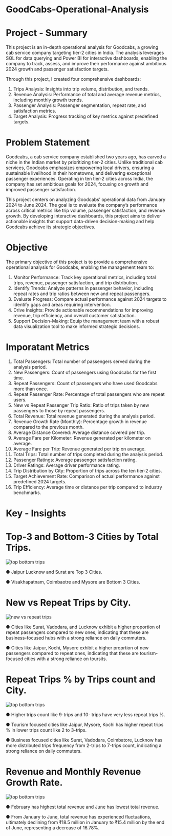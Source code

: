 # GoodCabs-Operational-Analysis

# Project - Summary
This project is an in-depth operational analysis for Goodcabs, a growing cab service company targeting tier-2 cities in India. The analysis leverages SQL for data querying and Power BI for interactive dashboards, enabling the company to track, assess, and improve their performance against ambitious 2024 growth and passenger satisfaction targets.

Through this project, I created four comprehensive dashboards:

1. Trips Analysis: Insights into trip volume, distribution, and trends.
2. Revenue Analysis: Performance of total and average revenue metrics, including monthly growth trends.
3. Passenger Analysis: Passenger segmentation, repeat rate, and satisfaction metrics.
4. Target Analysis: Progress tracking of key metrics against predefined targets.

# Problem Statement
Goodcabs, a cab service company established two years ago, has carved a niche in the Indian market by prioritizing tier-2 cities. Unlike traditional cab services, Goodcabs emphasizes empowering local drivers, ensuring a sustainable livelihood in their hometowns, and delivering exceptional passenger experiences. Operating in ten tier-2 cities across India, the company has set ambitious goals for 2024, focusing on growth and improved passenger satisfaction.

This project centers on analyzing Goodcabs’ operational data from January 2024 to June 2024. The goal is to evaluate the company’s performance across critical metrics like trip volume, passenger satisfaction, and revenue growth. By developing interactive dashboards, this project aims to deliver actionable insights that support data-driven decision-making and help Goodcabs achieve its strategic objectives.

# Objective
The primary objective of this project is to provide a comprehensive operational analysis for Goodcabs, enabling the management team to:

1. Monitor Performance: Track key operational metrics, including total trips, revenue, passenger satisfaction, and trip distribution.
2. Identify Trends: Analyze patterns in passenger behavior, including repeat rates and trip ratios between new and repeat passengers.
3. Evaluate Progress: Compare actual performance against 2024 targets to identify gaps and areas requiring intervention.
4. Drive Insights: Provide actionable recommendations for improving revenue, trip efficiency, and overall customer satisfaction.
5. Support Decision-Making: Equip the management team with a robust data visualization tool to make informed strategic decisions.

# Imporatant Metrics
1. Total Passengers: Total number of passengers served during the analysis period.
2. New Passengers: Count of passengers using Goodcabs for the first time.
3. Repeat Passengers: Count of passengers who have used Goodcabs more than once.
4. Repeat Passenger Rate: Percentage of total passengers who are repeat users.
5. New vs Repeat Passenger Trip Ratio: Ratio of trips taken by new passengers to those by repeat passengers.
6. Total Revenue: Total revenue generated during the analysis period.
7. Revenue Growth Rate (Monthly): Percentage growth in revenue compared to the previous month.
8. Average Distance Covered: Average distance covered per trip.
9. Average Fare per Kilometer: Revenue generated per kilometer on average.
10. Average Fare per Trip: Revenue generated per trip on average.
11. Total Trips: Total number of trips completed during the analysis period.
12. Passenger Ratings: Average passenger satisfaction rating.
13. Driver Ratings: Average driver performance rating.
14. Trip Distribution by City: Proportion of trips across the ten tier-2 cities.
15. Target Achievement Rate: Comparison of actual performance against predefined 2024 targets.
16. Trip Efficiency: Average time or distance per trip compared to industry benchmarks. 

# Key - Insights
# Top-3 and Bottom-3 Cities by Total Trips.

![top bottom trips](https://github.com/user-attachments/assets/a1594014-4397-4af4-954c-fe228b0e46ab)

● Jaipur Lucknow and Surat are Top 3 Cities.

● Visakhapatnam, Coimbaotre and Mysore are Bottom 3 Cities.

# New vs Repeat Trips by City.

![new vs repeat trips](https://github.com/user-attachments/assets/ad2aaa32-ad4c-4966-828c-4090e57bdeb6)

● Cities like Surat, Vadodara, and Lucknow exhibit a higher proportion of repeat passengers compared to new ones, indicating that these are business-focused hubs with a strong reliance on daily commuters.

● Cities like Jaipur, Kochi, Mysore exhibit a higher proprtion of new passengers compared to repeat ones, indicating that these are tourism-focused cities with a strong reliance on toursits.

# Repeat Trips % by Trips count and City.

![top bottom trips](https://github.com/user-attachments/assets/74986ab0-8615-4aca-a06d-632aee245376)

● Higher trips count like 9-trips and 10- trips have very less repeat trips %.

● Tourism focused cities like Jaipur, Mysore, Kochi has higher repeat trips % in lower trips count like 2 to 3-trips.

● Business focused cities like Surat, Vadodara, Coimbatore, Lucknow has more distributed trips frequency from 2-trips to 7-trips count, indicating a strong reliance on daily commuters.

# Revenue and Monthly Revenue Growth Rate.

![top bottom trips](https://github.com/user-attachments/assets/c1089e49-bca4-42c1-8add-14b856e710c7)

● February has highest total revenue and June has lowest total revenue.

● From January to June, total revenue has experienced fluctuations, ultimately declining from ₹18.5 million in January to ₹15.4 million by the end of June, representing a decrease of 16.78%.



